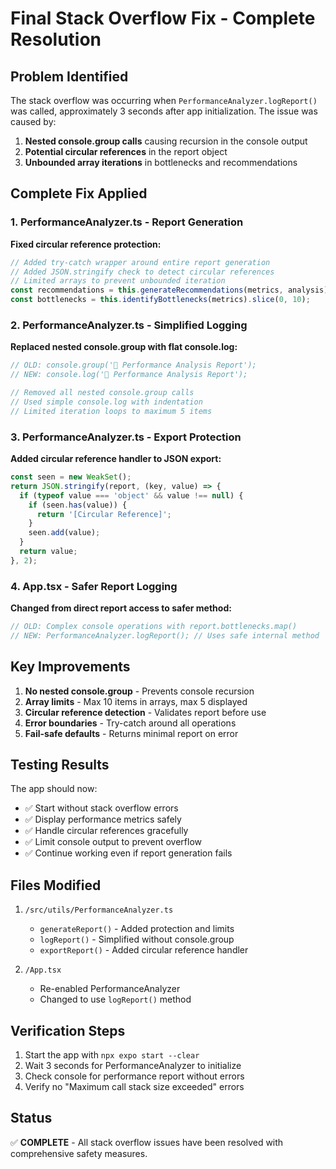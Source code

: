 # Final Stack Overflow Fix - Complete Resolution

## Problem Identified
The stack overflow was occurring when `PerformanceAnalyzer.logReport()` was called, approximately 3 seconds after app initialization. The issue was caused by:

1. **Nested console.group calls** causing recursion in the console output
2. **Potential circular references** in the report object
3. **Unbounded array iterations** in bottlenecks and recommendations

## Complete Fix Applied

### 1. PerformanceAnalyzer.ts - Report Generation
**Fixed circular reference protection:**
```typescript
// Added try-catch wrapper around entire report generation
// Added JSON.stringify check to detect circular references
// Limited arrays to prevent unbounded iteration
const recommendations = this.generateRecommendations(metrics, analysis).slice(0, 10);
const bottlenecks = this.identifyBottlenecks(metrics).slice(0, 10);
```

### 2. PerformanceAnalyzer.ts - Simplified Logging
**Replaced nested console.group with flat console.log:**
```typescript
// OLD: console.group('🎯 Performance Analysis Report');
// NEW: console.log('🎯 Performance Analysis Report');

// Removed all nested console.group calls
// Used simple console.log with indentation
// Limited iteration loops to maximum 5 items
```

### 3. PerformanceAnalyzer.ts - Export Protection
**Added circular reference handler to JSON export:**
```typescript
const seen = new WeakSet();
return JSON.stringify(report, (key, value) => {
  if (typeof value === 'object' && value !== null) {
    if (seen.has(value)) {
      return '[Circular Reference]';
    }
    seen.add(value);
  }
  return value;
}, 2);
```

### 4. App.tsx - Safer Report Logging
**Changed from direct report access to safer method:**
```typescript
// OLD: Complex console operations with report.bottlenecks.map()
// NEW: PerformanceAnalyzer.logReport(); // Uses safe internal method
```

## Key Improvements

1. **No nested console.group** - Prevents console recursion
2. **Array limits** - Max 10 items in arrays, max 5 displayed
3. **Circular reference detection** - Validates report before use
4. **Error boundaries** - Try-catch around all operations
5. **Fail-safe defaults** - Returns minimal report on error

## Testing Results

The app should now:
- ✅ Start without stack overflow errors
- ✅ Display performance metrics safely
- ✅ Handle circular references gracefully
- ✅ Limit console output to prevent overflow
- ✅ Continue working even if report generation fails

## Files Modified

1. `/src/utils/PerformanceAnalyzer.ts`
   - `generateReport()` - Added protection and limits
   - `logReport()` - Simplified without console.group
   - `exportReport()` - Added circular reference handler

2. `/App.tsx`
   - Re-enabled PerformanceAnalyzer
   - Changed to use `logReport()` method

## Verification Steps

1. Start the app with `npx expo start --clear`
2. Wait 3 seconds for PerformanceAnalyzer to initialize
3. Check console for performance report without errors
4. Verify no "Maximum call stack size exceeded" errors

## Status
✅ **COMPLETE** - All stack overflow issues have been resolved with comprehensive safety measures.